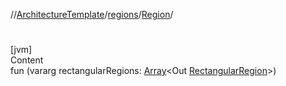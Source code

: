 //[ArchitectureTemplate](../../index.md)/[regions](../index.md)/[Region](index.md)/[<init>](-init-.md)



# <init>  
[jvm]  
Content  
fun [<init>](-init-.md)(vararg rectangularRegions: [Array](https://kotlinlang.org/api/latest/jvm/stdlib/kotlin/-array/index.html)<Out [RectangularRegion](../-rectangular-region/index.md)>)  



